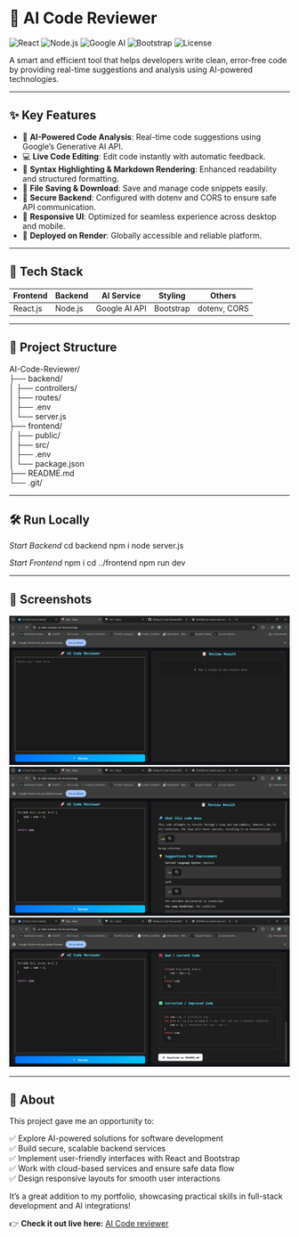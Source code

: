 # 🤖 AI Code Reviewer

![React](https://img.shields.io/badge/Frontend-React-blue)
![Node.js](https://img.shields.io/badge/Backend-Node.js-green)
![Google AI](https://img.shields.io/badge/AI-Google%20Generative-blueviolet)
![Bootstrap](https://img.shields.io/badge/Styling-Bootstrap-purple)
![License](https://img.shields.io/badge/License-MIT-lightgrey)

A smart and efficient tool that helps developers write clean, error-free code by providing real-time suggestions and analysis using AI-powered technologies.

---

## ✨ Key Features

- 🤖 **AI-Powered Code Analysis**: Real-time code suggestions using Google’s Generative AI API.
- 💻 **Live Code Editing**: Edit code instantly with automatic feedback.
- 📜 **Syntax Highlighting & Markdown Rendering**: Enhanced readability and structured formatting.
- 📂 **File Saving & Download**: Save and manage code snippets easily.
- 🔐 **Secure Backend**: Configured with dotenv and CORS to ensure safe API communication.
- 📱 **Responsive UI**: Optimized for seamless experience across desktop and mobile.
- 🚀 **Deployed on Render**: Globally accessible and reliable platform.

---

## 🧰 Tech Stack

| Frontend   | Backend     | AI Service        | Styling   | Others  |
|------------|-------------|-----------------|-----------|--------|
| React.js   | Node.js     | Google AI API   | Bootstrap | dotenv, CORS |

---

## 📂 Project Structure

AI-Code-Reviewer/      
├── backend/        
│ ├── controllers/      
│ ├── routes/       
│ ├── .env       
│ └── server.js       
├── frontend/      
│ ├── public/      
│ ├── src/      
│ ├── .env      
│ └── package.json     
├── README.md      
└── .git/      



---
## 🛠️ Run Locally

*Start Backend*
cd backend 
npm i
node server.js

*Start Frontend*
npm i
cd ../frontend
npm run dev

---


## 📸 Screenshots

![AI Code Reviewer Dashboard](frontend/src/assets/AI%20code%20reviewer%20dashboard.png)  
![Code Editing Interface](frontend/src/assets/code%20editing%20interface.png)  
![Markdown Preview](frontend/src/assets/Review%20Bad%20code%20into%20Corrected%20Code.png)

---

## 📄 About

This project gave me an opportunity to:

✅ Explore AI-powered solutions for software development  
✅ Build secure, scalable backend services  
✅ Implement user-friendly interfaces with React and Bootstrap  
✅ Work with cloud-based services and ensure safe data flow  
✅ Design responsive layouts for smooth user interactions

It’s a great addition to my portfolio, showcasing practical skills in full-stack development and AI integrations!

👉 **Check it out live here:** [AI Code reviewer](https://ai-code-reviewer-six-rho.vercel.app/)



